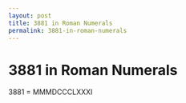 ```yaml
---
layout: post
title: 3881 in Roman Numerals
permalink: 3881-in-roman-numerals
---
```


# 3881 in Roman Numerals

3881 = MMMDCCCLXXXI
